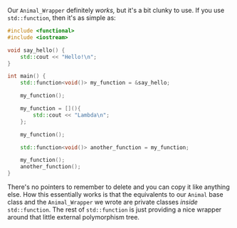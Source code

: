 Our `Animal_Wrapper` definitely *works,* but it's a bit clunky to use.
If you use `std::function`, then it's as simple as:

```cpp
#include <functional>
#include <iostream>

void say_hello() {
    std::cout << "Hello!\n";
}

int main() {
    std::function<void()> my_function = &say_hello;

    my_function();

    my_function = [](){
        std::cout << "Lambda\n";
    };

    my_function();

    std::function<void()> another_function = my_function;

    my_function();
    another_function();
}
```

There's no pointers to remember to delete and you can copy it like anything else.
How this essentially works is that the equivalents to our `Animal` base class and the `Animal_Wrapper` we wrote are private classes *inside* `std::function`.
The rest of `std::function` is just providing a nice wrapper around that little external polymorphism tree.

